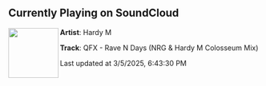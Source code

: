 ## Currently Playing on SoundCloud

[<img align="left" width="100" src="https://i1.sndcdn.com/artworks-6J45pIf56Wez6Hlh-5kZ6Rw-t500x500.jpg">](https://soundcloud.com/bpmbullyz/qfx-rave-n-days-nrg-hardy-m-colosseum-mix)

**Artist**: Hardy M 

**Track**: QFX - Rave N Days (NRG & Hardy M Colosseum Mix)

Last updated at 3/5/2025, 6:43:30 PM
